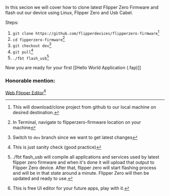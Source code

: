 In this secion we will cover how to clone latest Flipper Zero Firmware and flash out our device using Linux, Flipper Zero and Usb Cabel.

Steps:
1. `git clone https://github.com/flipperdevices/flipperzero-firmware`[^1]
2. `cd fipperzero-firmware`[^2]
3. `git checkout dev`[^3]
4. `git pull`[^4]
5. `./fbt flash_usb`[^5]

Now you are ready for your first [[Hello World Application (.fap)]]

### Honorable mention:
[Web Flipper Editor](https://ilin.pt/stuff/fui-editor/assets/editor.html)[^6]

 [^1]: This will download/clone project from github to our local machine on desired destination.
 [^2]: In Terminal, navigate to flipperzero-firmware location on your machine
 [^3]: Switch to `dev` branch since we want to get latest changes
 [^4]: This is just sanity check (good practice)
 [^5]: ./fbt flash_usb will compile all applications and services used by latest flipper zero firmware and when it's done it will upload that output to Flipper Zero device. After that, flipper zero will start flashing process and will be in that state around a minute. Flipper Zero will then be updated and ready to use.
 [^6]: This is free UI editor for your future apps, play with it.
